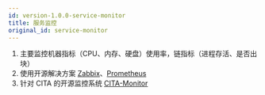 ```yaml
---
id: version-1.0.0-service-monitor
title: 服务监控
original_id: service-monitor
---
```


1. 主要监控机器指标（CPU、内存、硬盘）使用率，链指标（进程存活、是否出块）
2. 使用开源解决方案 [Zabbix](https://github.com/zabbix/zabbix)、[Prometheus](https://github.com/prometheus/prometheus)
3. 针对 CITA 的开源监控系统 [CITA-Monitor](https://github.com/cryptape/cita-monitor)